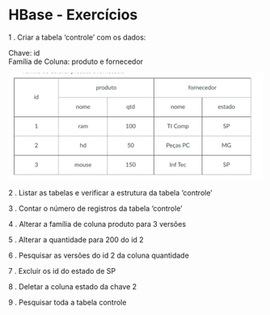 # HBase - Exercícios

1 . Criar a tabela ‘controle’ com os dados:

Chave: id <br>
Família de Coluna: produto e fornecedor

<img src = "../img/HBase-tab-exercicio.png">

2 . Listar as tabelas e verificar a estrutura da tabela ‘controle’

3 . Contar o número de registros da tabela ‘controle’

4 . Alterar  a família de coluna produto para 3 versões

5 . Alterar a quantidade para 200 do id 2

6 . Pesquisar as versões do id 2  da coluna quantidade

7 . Excluir os id do estado de SP

8 . Deletar a coluna estado da chave 2

9 . Pesquisar toda a tabela controle




